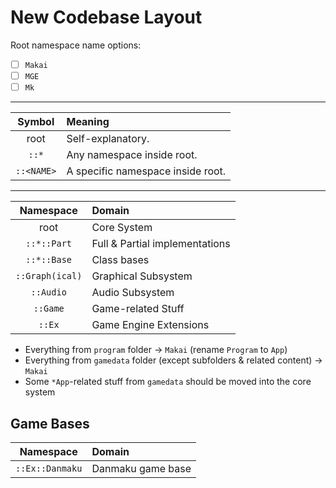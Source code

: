 # New Codebase Layout

Root namespace name options:
- [ ] `Makai`
- [ ] `MGE`
- [ ] `Mk`

---

| Symbol | Meaning |
|:-:|:-|
| root | Self-explanatory. |
| `::*` | Any namespace inside root. |
| `::<NAME>` | A specific namespace inside root. |

---

| Namespace | Domain |
|:-:|:-|
| root | Core System |
| `::*::Part` | Full & Partial implementations |
| `::*::Base` | Class bases |
| `::Graph(ical)` | Graphical Subsystem |
| `::Audio` | Audio Subsystem |
| `::Game` | Game-related Stuff |
| `::Ex` | Game Engine Extensions |


- Everything from `program` folder → `Makai` (rename `Program` to `App`)
- Everything from `gamedata` folder (except subfolders & related content) → `Makai`
- Some `*App`-related stuff from `gamedata` should be moved into the core system

## Game Bases

| Namespace | Domain |
|:-:|:-|
| `::Ex::Danmaku` | Danmaku game base |
